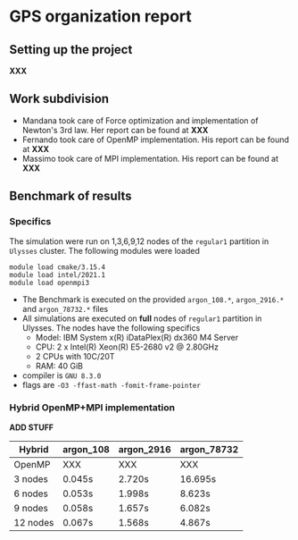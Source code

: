 # GPS organization report

## Setting up the project

**XXX**

## Work subdivision

+ Mandana took care of Force optimization and implementation of Newton's 3rd law. Her report can be found at **XXX**
+ Fernando took care of OpenMP implementation. His report can be found at **XXX**
+ Massimo took care of MPI implementation. His report can be found at **XXX**



## Benchmark of results

### Specifics

The simulation were run on 1,3,6,9,12 nodes of the `regular1` partition in `Ulysses` cluster. The following modules were loaded

    module load cmake/3.15.4
	module load intel/2021.1
	module load openmpi3

+ The Benchmark is executed on the provided `argon_108.*`, `argon_2916.*` and `argon_78732.*` files
+ All simulations are executed on **full** nodes of `regular1` partition in Ulysses. The nodes have the following specifics 
    + Model: IBM System x(R) iDataPlex(R) dx360 M4 Server
    + CPU: 2 x Intel(R) Xeon(R) E5-2680 v2 @ 2.80GHz
    + 2 CPUs with 10C/20T
    + RAM: 40 GiB
+ compiler is `GNU 8.3.0` 
+ flags are `-O3 -ffast-math -fomit-frame-pointer`



### Hybrid OpenMP+MPI implementation

**ADD STUFF**

| Hybrid   | argon_108 | argon_2916 | argon_78732 |
|----------|-----------|------------|-------------|
| OpenMP   | XXX       | XXX        | XXX         |
| 3 nodes  | 0.045s    | 2.720s     | 16.695s     |
| 6 nodes  | 0.053s    | 1.998s     | 8.623s      |
| 9 nodes  | 0.058s    | 1.657s     | 6.082s      |
| 12 nodes | 0.067s    | 1.568s     | 4.867s      |
